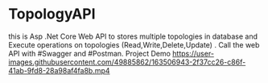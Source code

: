 # TopologyAPI
this is Asp .Net Core Web API to stores multiple topologies in database and Execute operations on topologies (Read,Write,Delete,Update) .
Call the web API with #Swagger and #Postman.
Project Demo
https://user-images.githubusercontent.com/49885862/163506943-2f37cc26-c86f-41ab-9fd8-28a98af4fa8b.mp4

